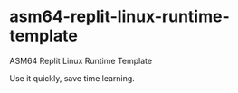 # asm64-replit-linux-runtime-template
ASM64 Replit Linux Runtime Template

Use it quickly, save time learning.
